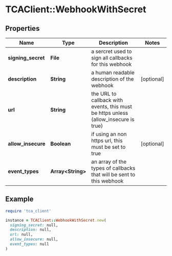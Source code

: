 # TCAClient::WebhookWithSecret

## Properties

| Name | Type | Description | Notes |
| ---- | ---- | ----------- | ----- |
| **signing_secret** | **File** | a sercret used to sign all callbacks for this webhook |  |
| **description** | **String** | a human readable description of the webhook | [optional] |
| **url** | **String** | the URL to callback with events, this must be https unless (allow_insecure is true) |  |
| **allow_insecure** | **Boolean** | if using an non https url, this must be set to true | [optional] |
| **event_types** | **Array&lt;String&gt;** | an array of the types of callbacks that will be sent to this webhook |  |

## Example

```ruby
require 'tca_client'

instance = TCAClient::WebhookWithSecret.new(
  signing_secret: null,
  description: null,
  url: null,
  allow_insecure: null,
  event_types: null
)
```

